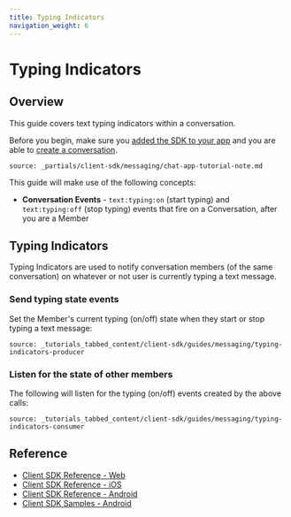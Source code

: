 ```yaml
---
title: Typing Indicators
navigation_weight: 6
---
```


# Typing Indicators


## Overview

This guide covers text typing indicators within a conversation.

Before you begin, make sure you [added the SDK to your app](/client-sdk/setup/add-sdk-to-your-app) and you are able to [create a conversation](/client-sdk/in-app-messaging/guides/simple-conversation).

```partial
source: _partials/client-sdk/messaging/chat-app-tutorial-note.md
```

This guide will make use of the following concepts:

- **Conversation Events** - `text:typing:on` (start typing) and `text:typing:off` (stop typing) events that fire on a Conversation, after you are a Member


## Typing Indicators

Typing Indicators are used to notify conversation members (of the same conversation) on whatever or not user is currently typing a text message.

### Send typing state events

Set the Member's current typing (on/off) state when they start or stop typing a text message:

```tabbed_content
source: _tutorials_tabbed_content/client-sdk/guides/messaging/typing-indicators-producer
```

### Listen for the state of other members

The following will listen for the typing (on/off) events created by the above calls:

```tabbed_content
source: _tutorials_tabbed_content/client-sdk/guides/messaging/typing-indicators-consumer
```

## Reference

* [Client SDK Reference - Web](/sdk/client-sdk/javascript)
* [Client SDK Reference - iOS](/sdk/client-sdk/ios)
* [Client SDK Reference - Android](/sdk/client-sdk/android)
* [Client SDK Samples - Android](https://github.com/nexmo-community/client-sdk-android-samples)